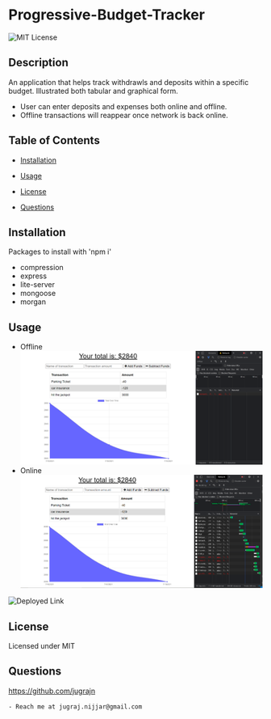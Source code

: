 # Progressive-Budget-Tracker

  ![MIT License](https://img.shields.io/badge/license-MIT-orange)
  ## Description

   An application that helps track withdrawls and deposits within a specific budget. Illustrated both tabular and graphical form. 
   * User can enter deposits and expenses both online and offline.
   * Offline transactions will reappear once network is back online. 
  
  ## Table of Contents

  * [Installation](#installation)

  * [Usage](#usage)

  * [License](#license)

  * [Questions](#questions)

  
  ## Installation

  Packages to install with 'npm i'
  * compression
  * express
  * lite-server
  * mongoose
  * morgan

  ## Usage
  * Offline
  ![](offlinescreen.PNG)
  * Online
  ![](onlinescreen.PNG)

  ![Deployed Link](https://shielded-retreat-55393.herokuapp.com)


  ## License
 Licensed under MIT

  ## Questions

  https://github.com/jugrajn

    - Reach me at jugraj.nijjar@gmail.com

